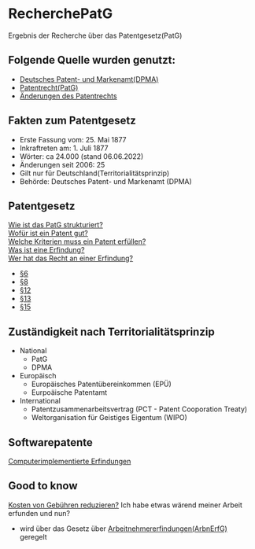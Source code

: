 # RecherchePatG
Ergebnis der Recherche über das Patentgesetz(PatG)

## Folgende Quelle wurden genutzt:

* [Deutsches Patent- und Markenamt(DPMA)](https://www.dpma.de/)
* [Patentrecht(PatG)](http://www.gesetze-im-internet.de/patg/BJNR201170936.html#BJNR201170936BJNG000100311)
* [Änderungen des Patentrechts](https://www.buzer.de/gesetz/1466/l.htm)

## Fakten zum Patentgesetz
- Erste Fassung vom: 25. Mai 1877
- Inkraftreten am: 1. Juli 1877
- Wörter: ca 24.000 (stand 06.06.2022)
- Änderungen seit 2006: 25 
- Gilt nur für Deutschland(Territorialitätsprinzip)
- Behörde: Deutsches Patent- und Markenamt (DPMA)

## Patentgesetz
[Wie ist das PatG strukturiert?](https://www.gesetze-im-internet.de/patg/)<br>
[Wofür ist ein Patent gut?](https://www.gesetze-im-internet.de/patg/__9.html)<br>
[Welche Kriterien muss ein Patent erfüllen?](https://www.gesetze-im-internet.de/patg/__1.html)<br>
[Was ist eine Erfindung?](https://www.gesetze-im-internet.de/patg/__4.html)<br>
[Wer hat das Recht an einer Erfindung?](https://www.gesetze-im-internet.de/patg/__6.html)<br>
  - [§6](https://www.gesetze-im-internet.de/patg/__6.html)
  - [§8](https://www.gesetze-im-internet.de/patg/__8.html)
  - [§12](https://www.gesetze-im-internet.de/patg/__12.html)
  - [§13](https://www.gesetze-im-internet.de/patg/__13.html)
  - [§15](https://www.gesetze-im-internet.de/patg/__15.html)

## Zuständigkeit nach Territorialitätsprinzip
- National 
  - PatG
  - DPMA
- Europäisch
  - Europäisches Patentübereinkommen (EPÜ)
  - Eurpoäische Patentamt
- International
  - Patentzusammenarbeitsvertrag (PCT - Patent Cooporation Treaty)
  - Weltorganisation für Geistiges Eigentum (WIPO)
## Softwarepatente
[Computerimplementierte Erfindungen](https://www.dpma.de/patente/patentschutz/schutzvoraussetzungen/schutz_computerprogramme/index.html)

## Good to know
[Kosten von Gebühren reduzieren?](https://www.gesetze-im-internet.de/patg/__23.html)
Ich habe etwas wärend meiner Arbeit erfunden und nun? 
- wird über das Gesetz über [Arbeitnehmererfindungen(ArbnErfG)](https://www.gesetze-im-internet.de/arbnerfg/) geregelt
